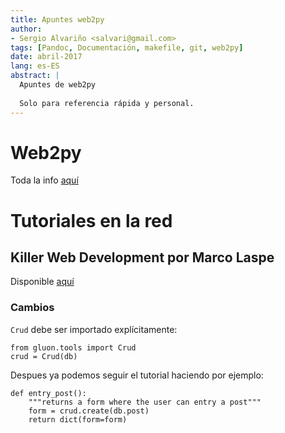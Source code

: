 ```yaml
---
title: Apuntes web2py
author:
- Sergio Alvariño <salvari@gmail.com>
tags: [Pandoc, Documentación, makefile, git, web2py]
date: abril-2017
lang: es-ES
abstract: |
  Apuntes de web2py
  
  Solo para referencia rápida y personal.
---
```


# Web2py

Toda la info [aquí](http://web2py.com)

# Tutoriales en la red

## Killer Web Development por Marco Laspe

Disponible [aquí](http://killer-web-development.com)

### Cambios

`Crud` debe ser importado explícitamente:

~~~~{python}
from gluon.tools import Crud
crud = Crud(db)
~~~~

Despues ya podemos seguir el tutorial haciendo por ejemplo:

~~~~{python}
def entry_post():
    """returns a form where the user can entry a post"""
    form = crud.create(db.post)
    return dict(form=form)
~~~~

